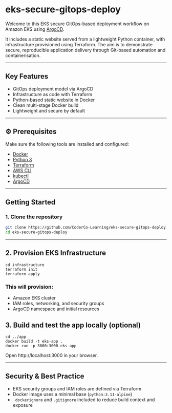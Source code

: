 # eks-secure-gitops-deploy

Welcome to this EKS secure GitOps-based deployment workflow on Amazon EKS using [ArgoCD](https://argo-cd.readthedocs.io/).

It includes a static website served from a lightweight Python container, with infrastructure provisioned using Terraform. The aim is to demonstrate secure, reproducible application delivery through Git-based automation and containerisation.

---

## Key Features

- GitOps deployment model via ArgoCD
- Infrastructure as code with Terraform
- Python-based static website in Docker
- Clean multi-stage Docker build
- Lightweight and secure by default

---

## ⚙️ Prerequisites

Make sure the following tools are installed and configured:

- [Docker](https://www.docker.com/)
- [Python 3](https://www.python.org/)
- [Terraform](https://developer.hashicorp.com/terraform)
- [AWS CLI](https://docs.aws.amazon.com/cli/latest/userguide/install-cliv2.html)
- [kubectl](https://kubernetes.io/docs/tasks/tools/)
- [ArgoCD](https://argo-cd.readthedocs.io/en/stable/cli_installation/)

---

## Getting Started

### 1. Clone the repository

```bash
git clone https://github.com/CoderCo-Learning/eks-secure-gitops-deploy.git
cd eks-secure-gitops-deploy
```

---

## 2. Provision EKS Infrastructure

```
cd infrastructure
terraform init
terraform apply
```


### This will provision:

   - Amazon EKS cluster
   - IAM roles, networking, and security groups
   - ArgoCD namespace and initial resources 

## 3. Build and test the app locally (optional)

```
cd ../app
docker build -t eks-app .
docker run -p 3000:3000 eks-app
```
Open http://localhost:3000 in your browser.

---

## Security & Best Practice

- EKS security groups and IAM roles are defined via Terraform  
- Docker image uses a minimal base (`python:3.11-alpine`)  
- `.dockerignore` and `.gitignore` included to reduce build context and exposure


